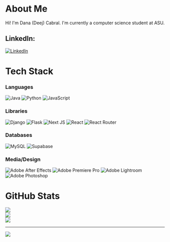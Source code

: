 # About Me
Hi! I'm Dana (Deej) Cabral. I'm currently a computer science student at ASU.


## LinkedIn:
[![LinkedIn](https://img.shields.io/badge/LinkedIn-%230077B5.svg?logo=linkedin&logoColor=white)](https://linkedin.com/in/dana-deej-cabral) 

# Tech Stack

### Languages
![Java](https://img.shields.io/badge/java-%23ED8B00.svg?style=for-the-badge&logo=java&logoColor=white) ![Python](https://img.shields.io/badge/python-3670A0?style=for-the-badge&logo=python&logoColor=ffdd54)  ![JavaScript](https://img.shields.io/badge/javascript-%23323330.svg?style=for-the-badge&logo=javascript&logoColor=%23F7DF1E)

### Libraries

![Django](https://img.shields.io/badge/django-%23092E20.svg?style=for-the-badge&logo=django&logoColor=white) ![Flask](https://img.shields.io/badge/flask-%23000.svg?style=for-the-badge&logo=flask&logoColor=white) ![Next JS](https://img.shields.io/badge/Next-black?style=for-the-badge&logo=next.js&logoColor=white) ![React](https://img.shields.io/badge/react-%2320232a.svg?style=for-the-badge&logo=react&logoColor=%2361DAFB) ![React Router](https://img.shields.io/badge/React_Router-CA4245?style=for-the-badge&logo=react-router&logoColor=white)

### Databases

![MySQL](https://img.shields.io/badge/mysql-%2300f.svg?style=for-the-badge&logo=mysql&logoColor=white) ![Supabase](https://img.shields.io/badge/Supabase-3ECF8E?style=for-the-badge&logo=supabase&logoColor=white)

### Media/Design
![Adobe After Effects](https://img.shields.io/badge/Adobe%20After%20Effects-9999FF.svg?style=for-the-badge&logo=Adobe%20After%20Effects&logoColor=white) ![Adobe Premiere Pro](https://img.shields.io/badge/Adobe%20Premiere%20Pro-9999FF.svg?style=for-the-badge&logo=Adobe%20Premiere%20Pro&logoColor=white) ![Adobe Lightroom](https://img.shields.io/badge/Adobe%20Lightroom-31A8FF.svg?style=for-the-badge&logo=Adobe%20Lightroom&logoColor=white) ![Adobe Photoshop](https://img.shields.io/badge/adobephotoshop-%2331A8FF.svg?style=for-the-badge&logo=adobephotoshop&logoColor=white) 


# GitHub Stats

![](https://github-readme-stats.vercel.app/api?username=DeejC04&theme=dark&hide_border=false&include_all_commits=false&count_private=false)<br/>
![](https://github-readme-streak-stats.herokuapp.com/?user=DeejC04&theme=dark&hide_border=false)<br/>
![](https://github-readme-stats.vercel.app/api/top-langs/?username=DeejC04&theme=dark&hide_border=false&include_all_commits=false&count_private=false&layout=compact)

---
[![](https://visitcount.itsvg.in/api?id=DeejC04&icon=0&color=12)](https://visitcount.itsvg.in)

<!-- Proudly created with GPRM ( https://gprm.itsvg.in ) -->

